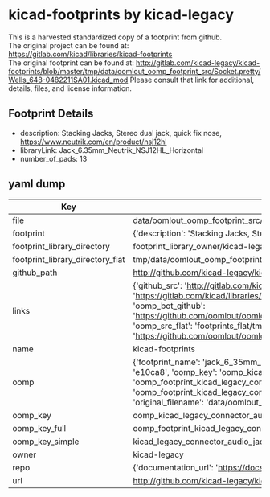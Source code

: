 # kicad-footprints by kicad-legacy  
This is a harvested standardized copy of a footprint from github.  
The original project can be found at:  
https://gitlab.com/kicad/libraries/kicad-footprints  
The original footprint can be found at:
http://gitlab.com/kicad-legacy/kicad-footprints/blob/master/tmp/data/oomlout_oomp_footprint_src/Socket.pretty/Wells_648-0482211SA01.kicad_mod
Please consult that link for additional, details, files, and license information.  
## Footprint Details
* description: Stacking Jacks, Stereo dual jack, quick fix nose, https://www.neutrik.com/en/product/nsj12hl  
* libraryLink: Jack_6.35mm_Neutrik_NSJ12HL_Horizontal  
* number_of_pads: 13  
## yaml dump  
| Key | Value |  
| --- | --- |  
| file | data/oomlout_oomp_footprint_src/kicad-footprints/Connector_Audio.pretty/Jack_6.35mm_Neutrik_NSJ12HL_Horizontal.kicad_mod |  
| footprint | {'description': 'Stacking Jacks, Stereo dual jack, quick fix nose, https://www.neutrik.com/en/product/nsj12hl', 'libraryLink': 'Jack_6.35mm_Neutrik_NSJ12HL_Horizontal', 'number_of_pads': 13} |  
| footprint_library_directory | footprint_library_owner/kicad-legacy_kicad-footprints |  
| footprint_library_directory_flat | tmp/data/oomlout_oomp_footprint_src/footprints_flat/kicad_legacy_connector_audio_jack_6_35mm_neutrik_nsj12hl_horizontal/working |  
| github_path | http://github.com/kicad-legacy/kicad-footprints/blob/master/tmp/data/oomlout_oomp_footprint_src/Connector_Audio.pretty/Jack_6.35mm_Neutrik_NSJ12HL_Horizontal.kicad_mod |  
| links | {'github_src': 'http://gitlab.com/kicad-legacy/kicad-footprints/blob/master/tmp/data/oomlout_oomp_footprint_src/Socket.pretty/Wells_648-0482211SA01.kicad_mod', 'github_src_repo': 'https://gitlab.com/kicad/libraries/kicad-footprints', 'oomp_bot': 'tmp/data/oomlout_oomp_footprint_src/footprints/kicad_legacy_connector_audio_jack_6_35mm_neutrik_nsj12hl_horizontal/working', 'oomp_bot_github': 'https://github.com/oomlout/oomlout_oomp_footprint_bot/tree/main/tmp/data/oomlout_oomp_footprint_src/footprints/kicad_legacy_connector_audio_jack_6_35mm_neutrik_nsj12hl_horizontal/working', 'oomp_src_flat': 'footprints_flat/tmp/data/oomlout_oomp_footprint_src/footprints_flat/kicad_legacy_connector_audio_jack_6_35mm_neutrik_nsj12hl_horizontal/working', 'oomp_src_flat_github': 'https://github.com/oomlout/oomlout_oomp_footprint_src/tree/main/tmp/data/oomlout_oomp_footprint_src/footprints_flat/kicad_legacy_connector_audio_jack_6_35mm_neutrik_nsj12hl_horizontal/working'} |  
| name | kicad-footprints |  
| oomp | {'footprint_name': 'jack_6_35mm_neutrik_nsj12hl_horizontal', 'library_name': 'connector_audio', 'md5': 'e10ca859a6d0ae7ea26aa14f754cb013', 'md5_10': 'e10ca859a6', 'md5_5': 'e10ca', 'md5_6': 'e10ca8', 'oomp_key': 'oomp_kicad_legacy_connector_audio_jack_6_35mm_neutrik_nsj12hl_horizontal', 'oomp_key_extra': 'oomp_footprint_kicad_legacy_connector_audio_jack_6_35mm_neutrik_nsj12hl_horizontal', 'oomp_key_full': 'oomp_footprint_kicad_legacy_connector_audio_jack_6_35mm_neutrik_nsj12hl_horizontal_e10ca8', 'oomp_key_simple': 'kicad_legacy_connector_audio_jack_6_35mm_neutrik_nsj12hl_horizontal', 'original_filename': 'data/oomlout_oomp_footprint_src/kicad-footprints/Connector_Audio.pretty/Jack_6.35mm_Neutrik_NSJ12HL_Horizontal.kicad_mod', 'owner_name': 'kicad_legacy'} |  
| oomp_key | oomp_kicad_legacy_connector_audio_jack_6_35mm_neutrik_nsj12hl_horizontal |  
| oomp_key_full | oomp_footprint_kicad_legacy_connector_audio_jack_6_35mm_neutrik_nsj12hl_horizontal |  
| oomp_key_simple | kicad_legacy_connector_audio_jack_6_35mm_neutrik_nsj12hl_horizontal |  
| owner | kicad-legacy |  
| repo | {'documentation_url': 'https://docs.github.com/rest/repos/repos#get-a-repository', 'message': 'Not Found'} |  
| url | http://github.com/kicad-legacy/kicad-footprints |  

